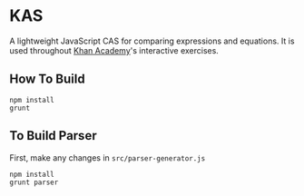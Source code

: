 KAS
===

A lightweight JavaScript CAS for comparing expressions and equations. It is used throughout [Khan Academy](https://khanacademy.org)'s interactive exercises.

How To Build
------------
    npm install
    grunt

To Build Parser
---------------
First, make any changes in `src/parser-generator.js`

    npm install
    grunt parser
